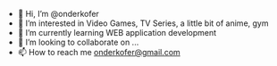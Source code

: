 - 👋 Hi, I’m @onderkofer
- 👀 I’m interested in Video Games, TV Series, a little bit of anime, gym
- 🌱 I’m currently learning WEB application development
- 💞️ I’m looking to collaborate on ...
- 📫 How to reach me onderkofer@gmail.com

<!---
onderkofer/onderkofer is a ✨ special ✨ repository because its `README.md` (this file) appears on your GitHub profile.
You can click the Preview link to take a look at your changes.
--->
